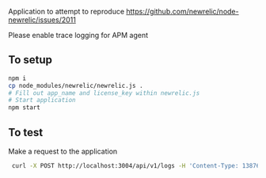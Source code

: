 Application to attempt to reproduce https://github.com/newrelic/node-newrelic/issues/2011

Please enable trace logging for APM agent

## To setup

```sh
npm i
cp node_modules/newrelic/newrelic.js . 
# Fill out app_name and license_key within newrelic.js
# Start application
npm start
```


## To test
Make a request to the application

```sh
 curl -X POST http://localhost:3004/api/v1/logs -H 'Content-Type: 13876479237409238' -d '{"id": 1,"data": "Sample log data"}'
```
